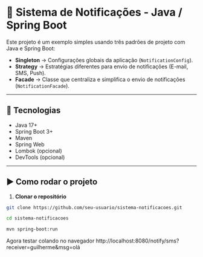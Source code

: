 # 📢 Sistema de Notificações - Java / Spring Boot

Este projeto é um exemplo simples usando três padrões de projeto com Java e Spring Boot:

- **Singleton** → Configurações globais da aplicação (`NotificationConfig`).
- **Strategy** → Estratégias diferentes para envio de notificações (E-mail, SMS, Push).
- **Facade** → Classe que centraliza e simplifica o envio de notificações (`NotificationFacade`).

---

## 🚀 Tecnologias
- Java 17+
- Spring Boot 3+
- Maven
- Spring Web
- Lombok (opcional)
- DevTools (opcional)

---


## ▶️ Como rodar o projeto
1. **Clonar o repositório**
```bash
git clone https://github.com/seu-usuario/sistema-notificacoes.git

cd sistema-notificacoes

mvn spring-boot:run
```

Agora testar colando no navegador http://localhost:8080/notify/sms?receiver=guilherme&msg=olá


